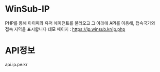 # WinSub-IP
PHP를 통해 아이피와 유저 에이전트를 불러오고 그 아래에 API를 이용해, 접속국가와 접속 지역을 표시합니다
데모 페이지 : https://ip.winsub.kr/ip.php

# API정보
api.ip.pe.kr
